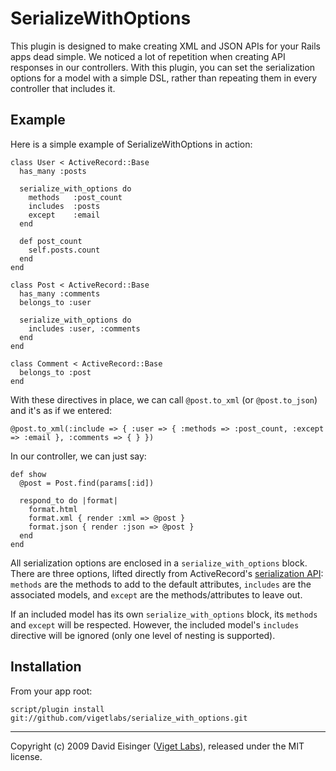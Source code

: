 SerializeWithOptions
====================

This plugin is designed to make creating XML and JSON APIs for your Rails apps dead simple. We noticed a lot of repetition when creating API responses in our controllers. With this plugin, you can set the serialization options for a model with a simple DSL, rather than repeating them in every controller that includes it.


Example
-------

Here is a simple example of SerializeWithOptions in action:

    class User < ActiveRecord::Base
      has_many :posts

      serialize_with_options do
        methods   :post_count
        includes  :posts
        except    :email
      end

      def post_count
        self.posts.count
      end
    end

    class Post < ActiveRecord::Base
      has_many :comments
      belongs_to :user

      serialize_with_options do
        includes :user, :comments
      end
    end

    class Comment < ActiveRecord::Base
      belongs_to :post
    end

With these directives in place, we can call `@post.to_xml` (or `@post.to_json`) and it's as if we entered:

    @post.to_xml(:include => { :user => { :methods => :post_count, :except => :email }, :comments => { } })

In our controller, we can just say:

    def show
      @post = Post.find(params[:id])

      respond_to do |format|
        format.html
        format.xml { render :xml => @post }
        format.json { render :json => @post }
      end
    end

All serialization options are enclosed in a `serialize_with_options` block. There are three options, lifted directly from ActiveRecord's [serialization API][ser]: `methods` are the methods to add to the default attributes, `includes` are the associated models, and `except` are the methods/attributes to leave out.

If an included model has its own `serialize_with_options` block, its `methods` and `except` will be respected. However, the included model's `includes` directive will be ignored (only one level of nesting is supported).


Installation
------------

From your app root:

    script/plugin install git://github.com/vigetlabs/serialize_with_options.git

* * *

Copyright (c) 2009 David Eisinger ([Viget Labs][vgt]), released under the MIT license.

[ser]: http://api.rubyonrails.org/classes/ActiveRecord/Serialization.html
[vgt]: http://www.viget.com/
